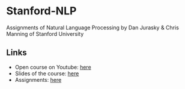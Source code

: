 # Stanford-NLP
Assignments of Natural Language Processing by Dan Jurasky & Chris Manning of Stanford University

## Links
- Open course on Youtube: [here](https://www.youtube.com/playlist?list=PL6397E4B26D00A269)<br/>
- Slides of the course: [here](https://web.stanford.edu/~jurafsky/NLPCourseraSlides.html)<br/>
- Assignments: [here](http://www.mohamedaly.info/teaching/cmp-462-spring-2013)